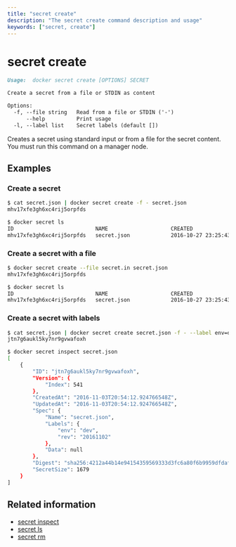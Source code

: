 ```yaml
---
title: "secret create"
description: "The secret create command description and usage"
keywords: ["secret, create"]
---
```


<!-- This file is maintained within the docker/docker Github
     repository at https://github.com/docker/docker/. Make all
     pull requests against that repo. If you see this file in
     another repository, consider it read-only there, as it will
     periodically be overwritten by the definitive file. Pull
     requests which include edits to this file in other repositories
     will be rejected.
-->

# secret create

```Markdown
Usage:	docker secret create [OPTIONS] SECRET

Create a secret from a file or STDIN as content

Options:
  -f, --file string   Read from a file or STDIN ('-')
      --help          Print usage
  -l, --label list    Secret labels (default [])
```

Creates a secret using standard input or from a file for the secret content. You must run this
command on a manager node.

## Examples

### Create a secret

```bash
$ cat secret.json | docker secret create -f - secret.json
mhv17xfe3gh6xc4rij5orpfds

$ docker secret ls
ID                          NAME                    CREATED                                   UPDATED                                   SIZE
mhv17xfe3gh6xc4rij5orpfds   secret.json             2016-10-27 23:25:43.909181089 +0000 UTC   2016-10-27 23:25:43.909181089 +0000 UTC   1679
```

### Create a secret with a file

```bash
$ docker secret create --file secret.in secret.json
mhv17xfe3gh6xc4rij5orpfds

$ docker secret ls
ID                          NAME                    CREATED                                   UPDATED                                   SIZE
mhv17xfe3gh6xc4rij5orpfds   secret.json             2016-10-27 23:25:43.909181089 +0000 UTC   2016-10-27 23:25:43.909181089 +0000 UTC   1679
```

### Create a secret with labels

```bash
$ cat secret.json | docker secret create secret.json -f - --label env=dev --label rev=20161102
jtn7g6aukl5ky7nr9gvwafoxh

$ docker secret inspect secret.json
[
    {
        "ID": "jtn7g6aukl5ky7nr9gvwafoxh",
        "Version": {
            "Index": 541
        },
        "CreatedAt": "2016-11-03T20:54:12.924766548Z",
        "UpdatedAt": "2016-11-03T20:54:12.924766548Z",
        "Spec": {
            "Name": "secret.json",
            "Labels": {
                "env": "dev",
                "rev": "20161102"
            },
            "Data": null
        },
        "Digest": "sha256:4212a44b14e94154359569333d3fc6a80f6b9959dfdaff26412f4b2796b1f387",
        "SecretSize": 1679
    }
]

```


## Related information

* [secret inspect](secret_inspect.md)
* [secret ls](secret_ls.md)
* [secret rm](secret_rm.md)
